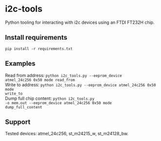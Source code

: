 # i2c-tools
Python tooling for interacting with i2c devices using an FTDI FT232H chip.
## Install requirements
<code>pip install -r requirements.txt</code>

## Examples
Read from address: 
<code>python i2c_tools.py --eeprom_device atmel_24c256 0x50 mode read_from</code><br/>
Write to address: 
<code>python i2c_tools.py --eeprom_device atmel_24c256 0x50 mode write_to</code><br/>
Dump full chip content: <code>python i2c_tools.py -o mem.out --eeprom_device atmel_24c256 0x50 mode dump_full_content</code>

## Support
Tested devices: atmel_24c256, st_m24215_w, st_m24128_bw.
